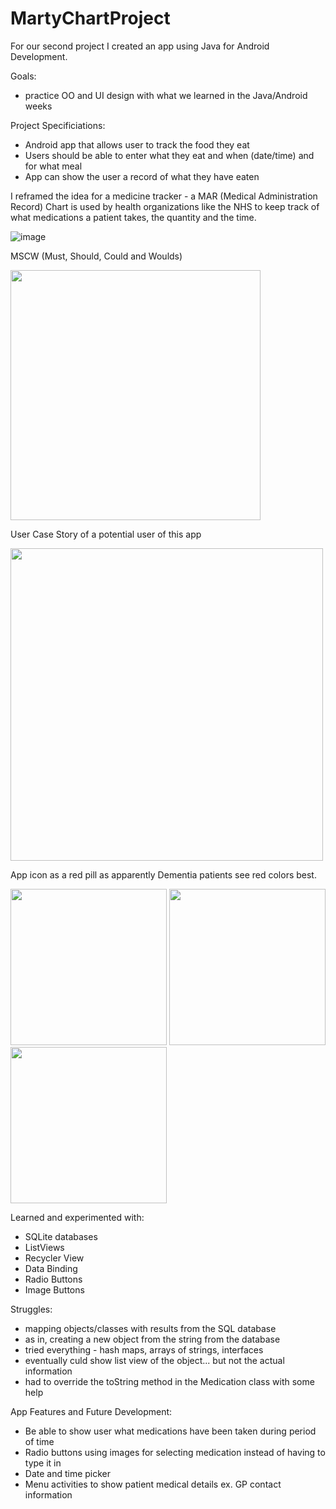 # MartyChartProject

For our second project I created an app using Java for Android Development.

Goals:

- practice OO and UI design with what we learned in the Java/Android weeks

Project Specificiations:

- Android app that allows user to track the food they eat
- Users should be able to enter what they eat and when (date/time) and for what meal
- App can show the user a record of what they have eaten

I reframed the idea for a medicine tracker - a MAR (Medical Administration Record) Chart is used by health organizations like the NHS to keep track of what medications a patient takes, the quantity and the time.

![image](https://cloud.githubusercontent.com/assets/22007490/21688572/4763dde2-d365-11e6-9ab1-cd6f8d856df6.png)

MSCW (Must, Should, Could and Woulds)

<img src="https://cloud.githubusercontent.com/assets/22007490/21688612/719a3aac-d365-11e6-9ec0-27015eaeeca8.png" width="400">

User Case Story of a potential user of this app

<img src="https://cloud.githubusercontent.com/assets/22007490/21688664/a08aed20-d365-11e6-9584-573ebfdf3f62.png" width="500">

App icon as a red pill as apparently Dementia patients see red colors best. 

<img src="https://cloud.githubusercontent.com/assets/22007490/21688893/7665305e-d366-11e6-93fa-d9795bf3e024.png" width="250">

<img src="https://cloud.githubusercontent.com/assets/22007490/21688697/c29f3222-d365-11e6-9607-2d516b7eb36a.png" width ="250">

<img src="https://cloud.githubusercontent.com/assets/22007490/21688717/d174c10e-d365-11e6-9179-c3762533eadf.png" width="250">

Learned and experimented with:

- SQLite databases
- ListViews
- Recycler View
- Data Binding
- Radio Buttons
- Image Buttons

Struggles:

- mapping objects/classes with results from the SQL database
- as in, creating a new object from the string from the database
- tried everything - hash maps, arrays of strings, interfaces
- eventually culd show list view of the object... but not the actual information
- had to override the toString method in the Medication class with some help

App Features and Future Development:

- Be able to show user what medications have been taken during period of time
- Radio buttons using images for selecting medication instead of having to type it in
- Date and time picker
- Menu activities to show patient medical details ex. GP contact information
